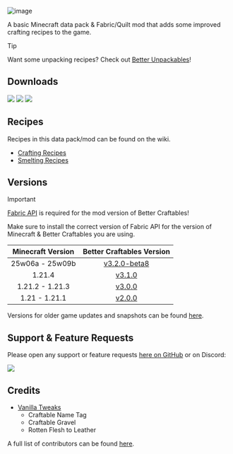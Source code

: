 ![image](https://i.imgur.com/5r2Gk1I.png)

A basic Minecraft data pack & Fabric/Quilt mod that adds some improved crafting recipes to the game.

> [!TIP]
> Want some unpacking recipes? Check out [Better Unpackables](https://modrinth.com/datapack/better-unpackables)!

## Downloads

[![](https://img.shields.io/modrinth/dt/BLG002oq?label=Modrinth&style=for-the-badge&color=00AF5C&logo=modrinth)](https://modrinth.com/datapack/better-craftables/)
[![](https://img.shields.io/github/downloads/Classic36-Media/Better-Craftables/total?label=GitHub&style=for-the-badge&color=181717&logo=github)](https://github.com/Classic36-Media/Better-Craftables/releases)
[![](https://img.shields.io/spiget/downloads/108728?label=SpigotMC&style=for-the-badge&color=ED8106&logo=spigotmc)](https://www.spigotmc.org/resources/better-craftables.108728/)

## Recipes

Recipes in this data pack/mod can be found on the wiki.

* [Crafting Recipes](https://github.com/Classic36-Media/Better-Craftables/wiki/Crafting-Recipes)
* [Smelting Recipes](https://github.com/Classic36-Media/Better-Craftables/wiki/Smelting-Recipes)

## Versions

> [!IMPORTANT]
> [Fabric API](https://modrinth.com/mod/fabric-api) is required for the mod version of Better Craftables!
>
> Make sure to install the correct version of Fabric API for the version of Minecraft & Better Craftables you are using.

| Minecraft Version | Better Craftables Version |
| :--: | :--: |
| 25w06a - 25w09b | [v3.2.0-beta8](https://github.com/Classic36-Media/Better-Craftables/releases/tag/v3.2.0-beta8) |
| 1.21.4 |  [v3.1.0](https://github.com/Classic36-Media/Better-Craftables/releases/tag/v3.1.0) |
| 1.21.2 - 1.21.3 |  [v3.0.0](https://github.com/Classic36-Media/Better-Craftables/releases/tag/v3.0.0) |
| 1.21 - 1.21.1 |  [v2.0.0](https://github.com/Classic36-Media/Better-Craftables/releases/tag/v2.0.0) |

Versions for older game updates and snapshots can be found [here](https://github.com/Classic36-Media/Better-Craftables/wiki/Versions).

## Support & Feature Requests
Please open any support or feature requests [here on GitHub](https://github.com/Classic36-Media/Better-Craftables/issues/new/choose) or on Discord:

[![](https://img.shields.io/discord/1107084025442607206?label=Discord&style=for-the-badge&color=5865F2&logo=discord)](https://discord.gg/vZJSDjPcmu)

## Credits
* [Vanilla Tweaks](https://vanillatweaks.net/)
	* Craftable Name Tag
	* Craftable Gravel
	* Rotten Flesh to Leather

A full list of contributors can be found [here](https://github.com/Classic36-Media/Better-Craftables/wiki/Credits).